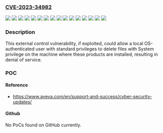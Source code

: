 ### [CVE-2023-34982](https://cve.mitre.org/cgi-bin/cvename.cgi?name=CVE-2023-34982)
![](https://img.shields.io/static/v1?label=Product&message=Application%20Server&color=blue)
![](https://img.shields.io/static/v1?label=Product&message=Batch%20Management&color=blue)
![](https://img.shields.io/static/v1?label=Product&message=Communication%20Drivers%20Pack&color=blue)
![](https://img.shields.io/static/v1?label=Product&message=Edge%20(formerly%20known%20as%20Indusoft%20Web%20Studio)&color=blue)
![](https://img.shields.io/static/v1?label=Product&message=Enterprise%20Licensing%20(formerly%20known%20as%20License%20Manager)&color=blue)
![](https://img.shields.io/static/v1?label=Product&message=Historian&color=blue)
![](https://img.shields.io/static/v1?label=Product&message=InTouch&color=blue)
![](https://img.shields.io/static/v1?label=Product&message=Manufacturing%20Execution%20System%20(formerly%20known%20as%20Wonderware%20MES)&color=blue)
![](https://img.shields.io/static/v1?label=Product&message=Mobile%20Operator%20(formerly%20known%20as%20IntelaTrac%20Mobile%20Operator%20Rounds)&color=blue)
![](https://img.shields.io/static/v1?label=Product&message=Plant%20SCADA%20(formerly%20known%20as%20Citect)&color=blue)
![](https://img.shields.io/static/v1?label=Product&message=Recipe%20Management&color=blue)
![](https://img.shields.io/static/v1?label=Product&message=SystemPlatform&color=blue)
![](https://img.shields.io/static/v1?label=Product&message=Telemetry%20Server&color=blue)
![](https://img.shields.io/static/v1?label=Product&message=Worktasks%20(formerly%20known%20as%20Workflow%20Management)&color=blue)
![](https://img.shields.io/static/v1?label=Version&message=0%20&color=brightgreen)
![](https://img.shields.io/static/v1?label=Vulnerability&message=CWE-73%20External%20Control%20of%20File%20Name%20or%20Path%20&color=brightgreen)

### Description

This external control vulnerability, if exploited, could allow a local OS-authenticated user with standard privileges to delete files with System privilege on the machine where these products are installed, resulting in denial of service.

### POC

#### Reference
- https://www.aveva.com/en/support-and-success/cyber-security-updates/

#### Github
No PoCs found on GitHub currently.


